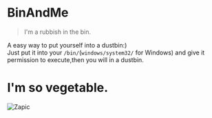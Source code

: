 # BinAndMe
>I'm a rubbish in the bin.

A easy way to put yourself into a dustbin:)  
Just put it into your `/bin/`(`windows/system32/` for Windows) and give it permission to execute,then you will in a dustbin.  

# I'm so vegetable.
![Zapic](https://i.natfrp.org/7dc2f9658e08706d0dbf3da389ee3a26.png)
